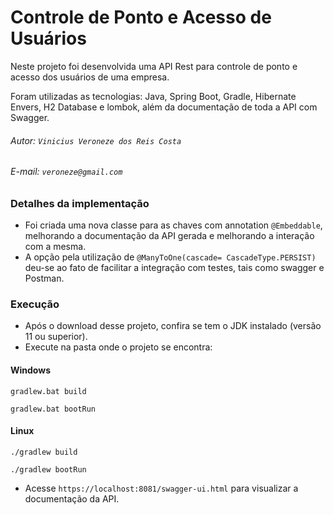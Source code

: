 # Controle de Ponto e Acesso de Usuários

Neste projeto foi desenvolvida uma API Rest para controle de ponto e acesso dos usuários de uma empresa.

Foram utilizadas as tecnologias: Java, Spring Boot, Gradle, Hibernate Envers, H2 Database e lombok, além da documentação de toda a API com Swagger.

###### Autor: `Vinicius Veroneze dos Reis Costa`

###### E-mail: `veroneze@gmail.com`

### Detalhes da implementação
* Foi criada uma nova classe para as chaves com annotation `@Embeddable`, melhorando a documentação da API gerada e melhorando a interação com a mesma.
* A opção pela utilização de `@ManyToOne(cascade= CascadeType.PERSIST)` deu-se ao fato de facilitar a integração com testes, tais como swagger e Postman.

### Execução
* Após o download desse projeto, confira se tem o JDK instalado (versão 11 ou superior).
* Execute na pasta onde o projeto se encontra:

#### Windows
`gradlew.bat build`

`gradlew.bat bootRun`

#### Linux
`./gradlew build`

`./gradlew bootRun`

* Acesse `https://localhost:8081/swagger-ui.html` para visualizar a documentação da API.
